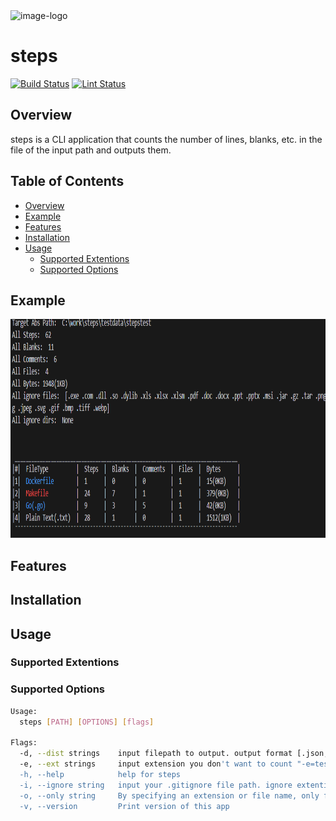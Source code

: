 <img src="./view/img-logo.png" alt="image-logo" width="700px" height="400px">

# steps

[![Build Status](https://github.com/suwakei/steps/actions/workflows/ci.yml/badge.svg)](https://github.com/suwakei/steps/actions/workflows/ci.yml)
[![Lint Status](https://github.com/suwakei/steps/actions/workflows/lint.yml/badge.svg)](https://github.com/suwakei/steps/actions/workflows/lint.yml)

## Overview
steps is a CLI application that counts the number of lines, blanks, etc. in the file of the input path and outputs them.

## Table of Contents
- [Overview](#overview)
- [Example](#example)
- [Features](#features)
- [Installation](#installation)
- [Usage](#usage)
    - [Supported Extentions](#supported-extentions)
    - [Supported Options](#supported-options)

## Example
<img src="./view/example.png" alt="image-logo" width="800px" height="350px">

## Features

## Installation

## Usage

### Supported Extentions

### Supported Options
```bash
Usage:
  steps [PATH] [OPTIONS] [flags]

Flags:
  -d, --dist strings    input filepath to output. output format [.json, .jsonc, .yml, .yaml, .toml, .txt]
  -e, --ext strings     input extension you don't want to count "-e=test.json, .js, .go" or "-e=test.json -e=.js -e=.go". (default: .exe, .com, .dll, .so, .dylib, .xls, .xlsx, .pdf, .doc, .docx, .ppt, .pptx)
  -h, --help            help for steps
  -i, --ignore string   input your .gitignore file path. ignore extentions in .gitignore file. (default: .gitignore)
  -o, --only string     By specifying an extension or file name, only files with that extension or name are targeted. "-o=.go" or "-o .go" or "-o=test.txt"
  -v, --version         Print version of this app
```